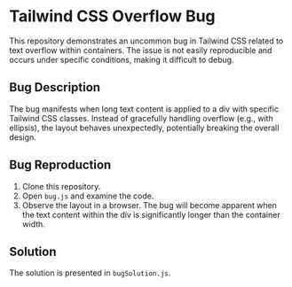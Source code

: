 # Tailwind CSS Overflow Bug

This repository demonstrates an uncommon bug in Tailwind CSS related to text overflow within containers.  The issue is not easily reproducible and occurs under specific conditions, making it difficult to debug.

## Bug Description
The bug manifests when long text content is applied to a div with specific Tailwind CSS classes.  Instead of gracefully handling overflow (e.g., with ellipsis), the layout behaves unexpectedly, potentially breaking the overall design.

## Bug Reproduction
1. Clone this repository.
2. Open `bug.js` and examine the code.
3. Observe the layout in a browser.  The bug will become apparent when the text content within the div is significantly longer than the container width.

## Solution
The solution is presented in `bugSolution.js`.